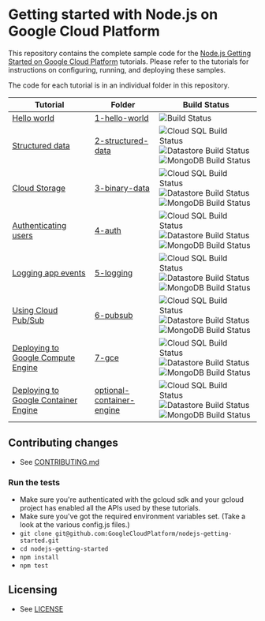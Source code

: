 # Getting started with Node.js on Google Cloud Platform

This repository contains the complete sample code for the
[Node.js Getting Started on Google Cloud Platform][getting-started] tutorials.
Please refer to the tutorials for instructions on configuring, running, and
deploying these samples.

The code for each tutorial is in an individual folder in this repository.

Tutorial | Folder | Build Status
---------|--------|-------------
[Hello world][step-1] | [1-hello-world][step-1-code] | ![Build Status][ci-badge-tests-1]
[Structured data][step-2] | [2-structured-data][step-2-code] | ![Cloud SQL Build Status][ci-badge-cloudsql-2] ![Datastore Build Status][ci-badge-datastore-2] ![MongoDB Build Status][ci-badge-mongodb-2]
[Cloud Storage][step-3] | [3-binary-data][step-3-code] | ![Cloud SQL Build Status][ci-badge-cloudsql-3] ![Datastore Build Status][ci-badge-datastore-3] ![MongoDB Build Status][ci-badge-mongodb-3]
[Authenticating users][step-4] | [4-auth][step-4-code] | ![Cloud SQL Build Status][ci-badge-cloudsql-4] ![Datastore Build Status][ci-badge-datastore-4] ![MongoDB Build Status][ci-badge-mongodb-4]
[Logging app events][step-5] | [5-logging][step-5-code] | ![Cloud SQL Build Status][ci-badge-cloudsql-5] ![Datastore Build Status][ci-badge-datastore-5] ![MongoDB Build Status][ci-badge-mongodb-5]
[Using Cloud Pub/Sub][step-6] | [6-pubsub][step-6-code] | ![Cloud SQL Build Status][ci-badge-cloudsql-6] ![Datastore Build Status][ci-badge-datastore-6] ![MongoDB Build Status][ci-badge-mongodb-6]
[Deploying to Google Compute Engine][step-7] | [7-gce][step-7-code] | ![Cloud SQL Build Status][ci-badge-cloudsql-7] ![Datastore Build Status][ci-badge-datastore-7] ![MongoDB Build Status][ci-badge-mongodb-7]
[Deploying to Google Container Engine][step-optional] | [optional-container-engine][step-optional-code] | ![Cloud SQL Build Status][ci-badge-cloudsql-optional] ![Datastore Build Status][ci-badge-datastore-optional] ![MongoDB Build Status][ci-badge-mongodb-optional]

## Contributing changes

* See [CONTRIBUTING.md](CONTRIBUTING.md)

### Run the tests

* Make sure you're authenticated with the gcloud sdk and your gcloud project
has enabled all the APIs used by these tutorials.
* Make sure you've got the required environment variables set. (Take a look at
the various config.js files.)
* `git clone git@github.com:GoogleCloudPlatform/nodejs-getting-started.git`
* `cd nodejs-getting-started`
* `npm install`
* `npm test`

## Licensing

* See [LICENSE](LICENSE)

[travis-badge]: https://travis-ci.org/GoogleCloudPlatform/nodejs-getting-started.svg
[travis-link]: https://travis-ci.org/GoogleCloudPlatform/nodejs-getting-started
[coveralls-badge]: https://codecov.io/github/GoogleCloudPlatform/nodejs-getting-started/coverage.svg?branch=master
[coveralls-link]: https://codecov.io/github/GoogleCloudPlatform/nodejs-getting-started?branch=master
[getting-started]: http://cloud.google.com/nodejs/getting-started
[step-1]: https://cloud.google.com/nodejs/getting-started/hello-world
[step-1-code]: https://github.com/GoogleCloudPlatform/nodejs-getting-started/tree/master/1-hello-world
[step-2]: https://cloud.google.com/nodejs/getting-started/using-structured-data
[step-2-code]: https://github.com/GoogleCloudPlatform/nodejs-getting-started/tree/master/2-structured-data
[step-3]: https://cloud.google.com/nodejs/getting-started/using-cloud-storage
[step-3-code]: https://github.com/GoogleCloudPlatform/nodejs-getting-started/tree/master/3-binary-data
[step-4]: https://cloud.google.com/nodejs/getting-started/authenticate-users
[step-4-code]: https://github.com/GoogleCloudPlatform/nodejs-getting-started/tree/master/4-auth
[step-5]: https://cloud.google.com/nodejs/getting-started/logging-application-events
[step-5-code]: https://github.com/GoogleCloudPlatform/nodejs-getting-started/tree/master/5-logging
[step-6]: https://cloud.google.com/nodejs/getting-started/using-pub-sub
[step-6-code]: https://github.com/GoogleCloudPlatform/nodejs-getting-started/tree/master/6-pubsub
[step-7]: https://cloud.google.com/nodejs/getting-started/run-on-compute-engine
[step-7-code]: https://github.com/GoogleCloudPlatform/nodejs-getting-started/tree/master/7-gce
[step-optional]: https://cloud.google.com/nodejs/tutorials/bookshelf-on-compute-engine
[step-optional-code]: https://github.com/GoogleCloudPlatform/nodejs-getting-started/tree/master/optional-compute-engine

[ci-badge-tests-1]: https://storage.googleapis.com/nodejs-getting-started-tests-badges/1-tests.svg
[ci-badge-datastore-2]: https://storage.googleapis.com/nodejs-getting-started-tests-badges/2-datastore.svg
[ci-badge-cloudsql-2]: https://storage.googleapis.com/nodejs-getting-started-tests-badges/2-cloudsql.svg
[ci-badge-mongodb-2]: https://storage.googleapis.com/nodejs-getting-started-tests-badges/2-mongodb.svg
[ci-badge-datastore-3]: https://storage.googleapis.com/nodejs-getting-started-tests-badges/3-datastore.svg
[ci-badge-cloudsql-3]: https://storage.googleapis.com/nodejs-getting-started-tests-badges/3-cloudsql.svg
[ci-badge-mongodb-3]: https://storage.googleapis.com/nodejs-getting-started-tests-badges/3-mongodb.svg
[ci-badge-datastore-4]: https://storage.googleapis.com/nodejs-getting-started-tests-badges/4-datastore.svg
[ci-badge-cloudsql-4]: https://storage.googleapis.com/nodejs-getting-started-tests-badges/4-cloudsql.svg
[ci-badge-mongodb-4]: https://storage.googleapis.com/nodejs-getting-started-tests-badges/4-mongodb.svg
[ci-badge-datastore-5]: https://storage.googleapis.com/nodejs-getting-started-tests-badges/5-datastore.svg
[ci-badge-cloudsql-5]: https://storage.googleapis.com/nodejs-getting-started-tests-badges/5-cloudsql.svg
[ci-badge-mongodb-5]: https://storage.googleapis.com/nodejs-getting-started-tests-badges/5-mongodb.svg
[ci-badge-datastore-6]: https://storage.googleapis.com/nodejs-getting-started-tests-badges/6-datastore.svg
[ci-badge-cloudsql-6]: https://storage.googleapis.com/nodejs-getting-started-tests-badges/6-cloudsql.svg
[ci-badge-mongodb-6]: https://storage.googleapis.com/nodejs-getting-started-tests-badges/6-mongodb.svg
[ci-badge-datastore-7]: https://storage.googleapis.com/nodejs-getting-started-tests-badges/7-datastore.svg
[ci-badge-cloudsql-7]: https://storage.googleapis.com/nodejs-getting-started-tests-badges/7-cloudsql.svg
[ci-badge-mongodb-7]: https://storage.googleapis.com/nodejs-getting-started-tests-badges/7-mongodb.svg
[ci-badge-datastore-optional]: https://storage.googleapis.com/nodejs-getting-started-tests-badges/o-datastore.svg
[ci-badge-cloudsql-optional]: https://storage.googleapis.com/nodejs-getting-started-tests-badges/o-cloudsql.svg
[ci-badge-mongodb-optional]: https://storage.googleapis.com/nodejs-getting-started-tests-badges/o-mongodb.svg
